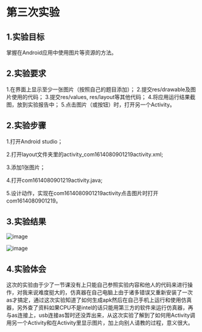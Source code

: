 # 第三次实验 

## 1.实验目标 

掌握在Android应用中使用图片等资源的方法。 

## 2.实验要求

1.在界面上显示至少一张图片（按照自己的题目添加）；
2.提交res/drawable及图片使用的代码；
3.提交res/values, res/layout等其他代码；
4.将应用运行结果截图，放到实验报告中；
5.点击图片（或按钮）时，打开另一个Activity。

## 2.实验步骤 

1.打开Android studio；

2.打开layout文件夹里的activity_com1614080901219activity.xml;

3.添加1张图片；

4.打开com1614080901219activity.java;

5.设计动作，实现在com1614080901219activity点击图片时打开com1614080901219。


## 3.实验结果 

![image](https://github.com/as6296463/android-labs-2018/blob/master/com1614080901219/c3.png) 

![image](https://github.com/as6296463/android-labs-2018/blob/master/com1614080901219/c4.png) 

## 4.实验体会 
  这次的实验由于少了一节课没有上只能自己参照实验内容和他人的代码来进行操作，对我来说难度挺大的，仿真器在自己电脑上由于诸多错误又重新安装了一次as才搞定，通过这次实验知道了如何生成apk然后在自己手机上运行和使用仿真器，另外查了资料如果CPU不是intel的话只能用第三方的软件来运行仿真器，再与as连接上，usb连接as暂时还没弄出来，从这次实验了解到了如何用Activity调用另一个Activity和在Activity里显示图片，加上向别人请教的过程，意义很大。
